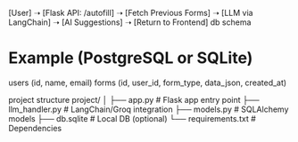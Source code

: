 [User] ➝ [Flask API: /autofill] ➝ [Fetch Previous Forms] ➝ [LLM via LangChain] ➝ [AI Suggestions] ➝ [Return to Frontend]
db schema
# Example (PostgreSQL or SQLite)
users (id, name, email)
forms (id, user_id, form_type, data_json, created_at)

project structure 
project/
│
├── app.py                 # Flask app entry point
├── llm_handler.py         # LangChain/Groq integration
├── models.py              # SQLAlchemy models
├── db.sqlite              # Local DB (optional)
└── requirements.txt       # Dependencies
